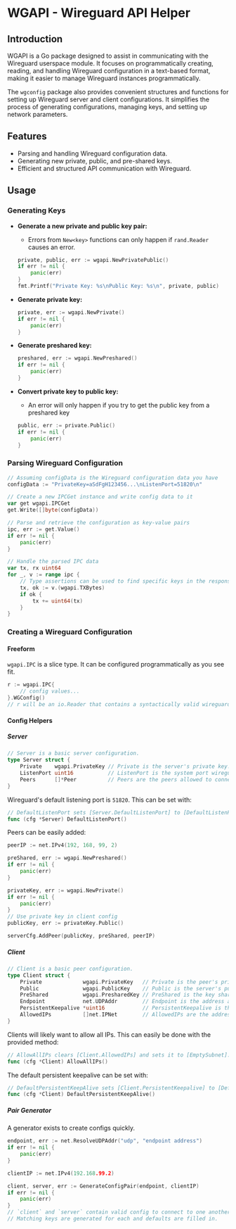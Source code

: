 # WGAPI - Wireguard API Helper

## Introduction
WGAPI is a Go package designed to assist in communicating with the Wireguard userspace module. It focuses on programmatically creating, reading, and handling Wireguard configuration in a text-based format, making it easier to manage Wireguard instances programmatically.

The `wgconfig` package also provides convenient structures and functions for setting up Wireguard server and client configurations. It simplifies the process of generating configurations, managing keys, and setting up network parameters.

## Features
- Parsing and handling Wireguard configuration data.
- Generating new private, public, and pre-shared keys.
- Efficient and structured API communication with Wireguard.

## Usage

### Generating Keys

- **Generate a new private and public key pair:**
  - Errors from `New<key>` functions can only happen if `rand.Reader` causes an error.

  ```go
  private, public, err := wgapi.NewPrivatePublic()
  if err != nil {
      panic(err)
  }
  fmt.Printf("Private Key: %s\nPublic Key: %s\n", private, public)
  ```

- **Generate private key:**
  ```go
  private, err := wgapi.NewPrivate()
  if err != nil {
      panic(err)
  }
  ```

- **Generate preshared key:**
  ```go
  preshared, err := wgapi.NewPreshared()
  if err != nil {
      panic(err)
  }
  ```
  
- **Convert private key to public key:**
  - An error will only happen if you try to get the public key from a preshared key

  ```go
  public, err := private.Public()
  if err != nil {
      panic(err)
  }
  ```
  
### Parsing Wireguard Configuration

```go
// Assuming configData is the Wireguard configuration data you have
configData := "PrivateKey=aSdFgH123456...\nListenPort=51820\n"

// Create a new IPCGet instance and write config data to it
var get wgapi.IPCGet
get.Write([]byte(configData))

// Parse and retrieve the configuration as key-value pairs
ipc, err := get.Value()
if err != nil {
    panic(err)
}

// Handle the parsed IPC data
var tx, rx uint64
for _, v := range ipc {
	// Type assertions can be used to find specific keys in the response
	tx, ok := v.(wgapi.TXBytes)
	if ok {
        tx += uint64(tx)
    }
}
```

### Creating a Wireguard Configuration

#### Freeform

`wgapi.IPC` is a slice type. It can be configured programmatically as you see fit.

```go
r := wgapi.IPC{
	// config values...
}.WGConfig()
// r will be an io.Reader that contains a syntactically valid wireguard configuration
```

#### Config Helpers

##### Server

```go
// Server is a basic server configuration.
type Server struct {
    Private    wgapi.PrivateKey // Private is the server's private key.
    ListenPort uint16           // ListenPort is the system port wireguard will listen on.
    Peers      []*Peer          // Peers are the peers allowed to connect to this server.
}
```

Wireguard's default listening port is `51820`. This can be set with:

```go
// DefaultListenPort sets [Server.DefaultListenPort] to [DefaultListenPort].
func (cfg *Server) DefaultListenPort()
```

Peers can be easily added:

```go
peerIP := net.IPv4(192, 168, 99, 2)

preShared, err := wgapi.NewPreshared()
if err != nil {
    panic(err)
}

privateKey, err := wgapi.NewPrivate()
if err != nil {
    panic(err)
}
// Use private key in client config
publicKey, err := privateKey.Public()

serverCfg.AddPeer(publicKey, preShared, peerIP)
```

##### Client

```go
// Client is a basic peer configuration.
type Client struct {
	Private             wgapi.PrivateKey   // Private is the peer's private key
	Public              wgapi.PublicKey    // Public is the server's public key
	PreShared           wgapi.PresharedKey // PreShared is the key shared between the peer and server (required)
	Endpoint            net.UDPAddr        // Endpoint is the address and port of the wireguard server
	PersistentKeepalive *uint16            // PersistentKeepalive is the interval (0 to disable, nil is ignored)
	AllowedIPs          []net.IPNet        // AllowedIPs are the addresses allowed to communicate in the tunnel.
}
```

Clients will likely want to allow all IPs. This can easily be done with the provided method:

```go
// AllowAllIPs clears [Client.AllowedIPs] and sets it to [EmptySubnet].
func (cfg *Client) AllowAllIPs()
```

The default persistent keepalive can be set with:

```go
// DefaultPersistentKeepAlive sets [Client.PersistentKeepalive] to [DefaultPersistentKeepalive].
func (cfg *Client) DefaultPersistentKeepAlive()
```

##### Pair Generator

A generator exists to create configs quickly.

```go
endpoint, err := net.ResolveUDPAddr("udp", "endpoint address")
if err != nil {
    panic(err)
}

clientIP := net.IPv4(192.168.99.2)

client, server, err := GenerateConfigPair(endpoint, clientIP)
if err != nil {
    panic(err)
}
// `client` and `server` contain valid config to connect to one another.
// Matching keys are generated for each and defaults are filled in.
```